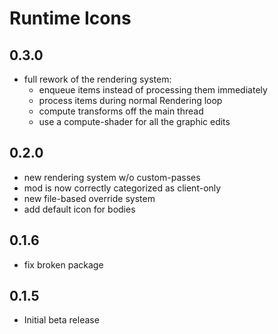 # Runtime Icons

## 0.3.0
- full rework of the rendering system:
  - enqueue items instead of processing them immediately
  - process items during normal Rendering loop
  - compute transforms off the main thread
  - use a compute-shader for all the graphic edits

## 0.2.0
- new rendering system w/o custom-passes
- mod is now correctly categorized as client-only
- new file-based override system
- add default icon for bodies

## 0.1.6
- fix broken package

## 0.1.5
- Initial beta release
